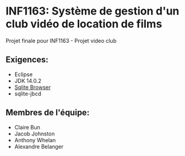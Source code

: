 # INF1163: Système de gestion d'un club vidéo de location de films

Projet finale pour INF1163 - Projet video club

## Exigences: 
- Eclipse
- JDK 14.0.2
- [Sqlite Browser](https://github.com/sqlitebrowser/sqlitebrowser)
- sqlite-jbcd

## Membres de l'équipe:
 - Claire Bun
 - Jacob Johnston
 - Anthony Whelan
 - Alexandre Belanger
